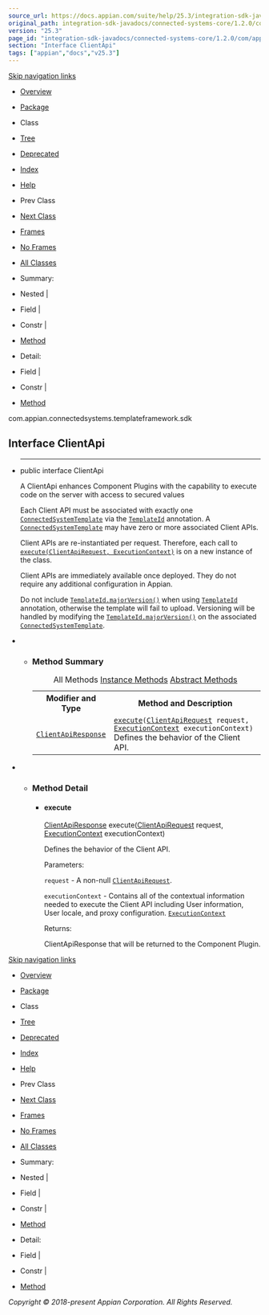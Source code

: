 ```yaml
---
source_url: https://docs.appian.com/suite/help/25.3/integration-sdk-javadocs/connected-systems-core/1.2.0/com/appian/connectedsystems/templateframework/sdk/ClientApi.html
original_path: integration-sdk-javadocs/connected-systems-core/1.2.0/com/appian/connectedsystems/templateframework/sdk/ClientApi.html
version: "25.3"
page_id: "integration-sdk-javadocs/connected-systems-core/1.2.0/com/appian/connectedsystems/templateframework/sdk/ClientApi"
section: "Interface ClientApi"
tags: ["appian","docs","v25.3"]
---
```



[Skip navigation links](#skip.navbar.top "Skip navigation links")

-   [Overview](../../../../../overview-summary.html)
-   [Package](package-summary.html)
-   Class
-   [Tree](package-tree.html)
-   [Deprecated](../../../../../deprecated-list.html)
-   [Index](../../../../../index-all.html)
-   [Help](../../../../../help-doc.html)

-   Prev Class
-   [Next Class](../../../../../com/appian/connectedsystems/templateframework/sdk/ClientApiRequest.html "interface in com.appian.connectedsystems.templateframework.sdk")

-   [Frames](../../../../../index.html?com/appian/connectedsystems/templateframework/sdk/ClientApi.html)
-   [No Frames](ClientApi.html)

-   [All Classes](../../../../../allclasses-noframe.html)

-   Summary: 
-   Nested | 
-   Field | 
-   Constr | 
-   [Method](#method.summary)

-   Detail: 
-   Field | 
-   Constr | 
-   [Method](#method.detail)

com.appian.connectedsystems.templateframework.sdk

## Interface ClientApi

-   * * *

    public interface ClientApi

    A ClientApi enhances Component Plugins with the capability to execute code on the server with access to secured values

    Each Client API must be associated with exactly one [`ConnectedSystemTemplate`](../../../../../com/appian/connectedsystems/templateframework/sdk/ConnectedSystemTemplate.html "interface in com.appian.connectedsystems.templateframework.sdk") via the [`TemplateId`](../../../../../com/appian/connectedsystems/templateframework/sdk/TemplateId.html "annotation in com.appian.connectedsystems.templateframework.sdk") annotation. A [`ConnectedSystemTemplate`](../../../../../com/appian/connectedsystems/templateframework/sdk/ConnectedSystemTemplate.html "interface in com.appian.connectedsystems.templateframework.sdk") may have zero or more associated Client APIs.

    Client APIs are re-instantiated per request. Therefore, each call to [`execute(ClientApiRequest, ExecutionContext)`](../../../../../com/appian/connectedsystems/templateframework/sdk/ClientApi.html#execute-com.appian.connectedsystems.templateframework.sdk.ClientApiRequest-com.appian.connectedsystems.templateframework.sdk.ExecutionContext-) is on a new instance of the class.

    Client APIs are immediately available once deployed. They do not require any additional configuration in Appian.

    Do not include [`TemplateId.majorVersion()`](../../../../../com/appian/connectedsystems/templateframework/sdk/TemplateId.html#majorVersion--) when using [`TemplateId`](../../../../../com/appian/connectedsystems/templateframework/sdk/TemplateId.html "annotation in com.appian.connectedsystems.templateframework.sdk") annotation, otherwise the template will fail to upload. Versioning will be handled by modifying the [`TemplateId.majorVersion()`](../../../../../com/appian/connectedsystems/templateframework/sdk/TemplateId.html#majorVersion--) on the associated [`ConnectedSystemTemplate`](../../../../../com/appian/connectedsystems/templateframework/sdk/ConnectedSystemTemplate.html "interface in com.appian.connectedsystems.templateframework.sdk").

-   -   ### Method Summary

        <table class="memberSummary" border="0" cellpadding="3" cellspacing="0" summary="Method Summary table, listing methods, and an explanation"><caption><span id="t0" class="activeTableTab"><span>All Methods</span><span class="tabEnd">&nbsp;</span></span><span id="t2" class="tableTab"><span><a href="javascript:show(2);">Instance Methods</a></span><span class="tabEnd">&nbsp;</span></span><span id="t3" class="tableTab"><span><a href="javascript:show(4);">Abstract Methods</a></span><span class="tabEnd">&nbsp;</span></span></caption><tbody><tr><th class="colFirst" scope="col">Modifier and Type</th><th class="colLast" scope="col">Method and Description</th></tr><tr id="i0" class="altColor"><td class="colFirst"><code><a href="../../../../../com/appian/connectedsystems/templateframework/sdk/ClientApiResponse.html" title="class in com.appian.connectedsystems.templateframework.sdk">ClientApiResponse</a></code></td><td class="colLast"><code><span class="memberNameLink"><a href="../../../../../com/appian/connectedsystems/templateframework/sdk/ClientApi.html#execute-com.appian.connectedsystems.templateframework.sdk.ClientApiRequest-com.appian.connectedsystems.templateframework.sdk.ExecutionContext-">execute</a></span>(<a href="../../../../../com/appian/connectedsystems/templateframework/sdk/ClientApiRequest.html" title="interface in com.appian.connectedsystems.templateframework.sdk">ClientApiRequest</a>&nbsp;request, <a href="../../../../../com/appian/connectedsystems/templateframework/sdk/ExecutionContext.html" title="interface in com.appian.connectedsystems.templateframework.sdk">ExecutionContext</a>&nbsp;executionContext)</code><div class="block">Defines the behavior of the Client API.</div></td></tr></tbody></table>

-   -   ### Method Detail

        -   #### execute

            [ClientApiResponse](../../../../../com/appian/connectedsystems/templateframework/sdk/ClientApiResponse.html "class in com.appian.connectedsystems.templateframework.sdk") execute([ClientApiRequest](../../../../../com/appian/connectedsystems/templateframework/sdk/ClientApiRequest.html "interface in com.appian.connectedsystems.templateframework.sdk") request,
                                      [ExecutionContext](../../../../../com/appian/connectedsystems/templateframework/sdk/ExecutionContext.html "interface in com.appian.connectedsystems.templateframework.sdk") executionContext)

            Defines the behavior of the Client API.

            Parameters:

            `request` - A non-null [`ClientApiRequest`](../../../../../com/appian/connectedsystems/templateframework/sdk/ClientApiRequest.html "interface in com.appian.connectedsystems.templateframework.sdk").

            `executionContext` - Contains all of the contextual information needed to execute the Client API including User information, User locale, and proxy configuration. [`ExecutionContext`](../../../../../com/appian/connectedsystems/templateframework/sdk/ExecutionContext.html "interface in com.appian.connectedsystems.templateframework.sdk")

            Returns:

            ClientApiResponse that will be returned to the Component Plugin.

[Skip navigation links](#skip.navbar.bottom "Skip navigation links")

-   [Overview](../../../../../overview-summary.html)
-   [Package](package-summary.html)
-   Class
-   [Tree](package-tree.html)
-   [Deprecated](../../../../../deprecated-list.html)
-   [Index](../../../../../index-all.html)
-   [Help](../../../../../help-doc.html)

-   Prev Class
-   [Next Class](../../../../../com/appian/connectedsystems/templateframework/sdk/ClientApiRequest.html "interface in com.appian.connectedsystems.templateframework.sdk")

-   [Frames](../../../../../index.html?com/appian/connectedsystems/templateframework/sdk/ClientApi.html)
-   [No Frames](ClientApi.html)

-   [All Classes](../../../../../allclasses-noframe.html)

-   Summary: 
-   Nested | 
-   Field | 
-   Constr | 
-   [Method](#method.summary)

-   Detail: 
-   Field | 
-   Constr | 
-   [Method](#method.detail)

_Copyright © 2018-present Appian Corporation. All Rights Reserved._